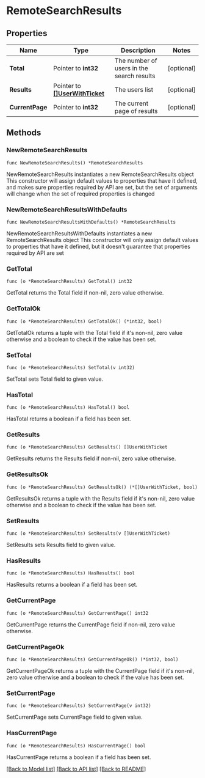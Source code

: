 # RemoteSearchResults

## Properties

Name | Type | Description | Notes
------------ | ------------- | ------------- | -------------
**Total** | Pointer to **int32** | The number of users in the search results  | [optional] 
**Results** | Pointer to [**[]UserWithTicket**](UserWithTicket.md) | The users list  | [optional] 
**CurrentPage** | Pointer to **int32** | The current page of results  | [optional] 

## Methods

### NewRemoteSearchResults

`func NewRemoteSearchResults() *RemoteSearchResults`

NewRemoteSearchResults instantiates a new RemoteSearchResults object
This constructor will assign default values to properties that have it defined,
and makes sure properties required by API are set, but the set of arguments
will change when the set of required properties is changed

### NewRemoteSearchResultsWithDefaults

`func NewRemoteSearchResultsWithDefaults() *RemoteSearchResults`

NewRemoteSearchResultsWithDefaults instantiates a new RemoteSearchResults object
This constructor will only assign default values to properties that have it defined,
but it doesn't guarantee that properties required by API are set

### GetTotal

`func (o *RemoteSearchResults) GetTotal() int32`

GetTotal returns the Total field if non-nil, zero value otherwise.

### GetTotalOk

`func (o *RemoteSearchResults) GetTotalOk() (*int32, bool)`

GetTotalOk returns a tuple with the Total field if it's non-nil, zero value otherwise
and a boolean to check if the value has been set.

### SetTotal

`func (o *RemoteSearchResults) SetTotal(v int32)`

SetTotal sets Total field to given value.

### HasTotal

`func (o *RemoteSearchResults) HasTotal() bool`

HasTotal returns a boolean if a field has been set.

### GetResults

`func (o *RemoteSearchResults) GetResults() []UserWithTicket`

GetResults returns the Results field if non-nil, zero value otherwise.

### GetResultsOk

`func (o *RemoteSearchResults) GetResultsOk() (*[]UserWithTicket, bool)`

GetResultsOk returns a tuple with the Results field if it's non-nil, zero value otherwise
and a boolean to check if the value has been set.

### SetResults

`func (o *RemoteSearchResults) SetResults(v []UserWithTicket)`

SetResults sets Results field to given value.

### HasResults

`func (o *RemoteSearchResults) HasResults() bool`

HasResults returns a boolean if a field has been set.

### GetCurrentPage

`func (o *RemoteSearchResults) GetCurrentPage() int32`

GetCurrentPage returns the CurrentPage field if non-nil, zero value otherwise.

### GetCurrentPageOk

`func (o *RemoteSearchResults) GetCurrentPageOk() (*int32, bool)`

GetCurrentPageOk returns a tuple with the CurrentPage field if it's non-nil, zero value otherwise
and a boolean to check if the value has been set.

### SetCurrentPage

`func (o *RemoteSearchResults) SetCurrentPage(v int32)`

SetCurrentPage sets CurrentPage field to given value.

### HasCurrentPage

`func (o *RemoteSearchResults) HasCurrentPage() bool`

HasCurrentPage returns a boolean if a field has been set.


[[Back to Model list]](../README.md#documentation-for-models) [[Back to API list]](../README.md#documentation-for-api-endpoints) [[Back to README]](../README.md)


